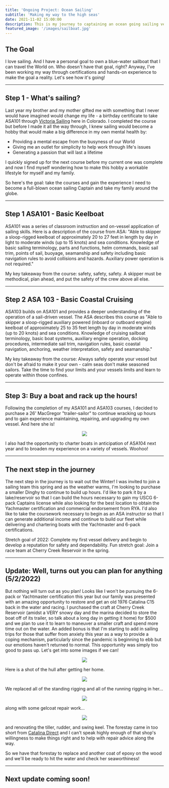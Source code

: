 ```yaml
---
title: 'Ongoing Project: Ocean Sailing'
subtitle: 'Making my way to the high seas'
date: 2021-11-02 15:00:00
description: This is my journey to captaining an ocean going sailing vessel.
featured_image: '/images/sailboat.jpg'
---
```


## The Goal

I love sailing.  And I have a personal goal to own a blue-water sailboat that I can travel the World on.  Who doesn't have that goal, right?  Anyway, I've been working my way through certifications and hands-on experience to make the goal a reality.  Let's see how it's going!

---

## Step 1 - What's sailing?

Last year my brother and my mother gifted me with something that I never would have imagined would change my life - a birthday certificate to take ASA101 through <a href="https://victoriasailingschool.com">Victoria Sailing</a> here in Colorado.  I completed the course but before I made it all the way through, I knew sailing would become a hobby that would make a big difference in my own mental health by:

* Providing a mental escape from the busyness of our World
* Giving me an outlet for simplicity to help work through life's issues
* Generating a passion that will last a lifetime

I quickly signed up for the next course before my current one was complete and now I find myself wondering how to make this hobby a workable lifestyle for myself and my family.

So here's the goal: take the courses and gain the experience I need to become a full-blown ocean sailing Captain and take my family around the globe.  

---

## Step 1 ASA101 - Basic Keelboat

ASA101 was a series of classroom instruction and on-vessel application of sailing skills.  Here is a description of the course from ASA: "Able to skipper a sloop-rigged keelboat of approximately 20 to 27 feet in length by day in light to moderate winds (up to 15 knots) and sea conditions. Knowledge of basic sailing terminology, parts and functions, helm commands, basic sail trim, points of sail, buoyage, seamanship and safety including basic navigation rules to avoid collisions and hazards. Auxiliary power operation is not required."

My key takeaway from the course: safety, safety, safety.  A skipper must be methodical, plan ahead, and put the safety of the crew above all else.

---

## Step 2 ASA 103 - Basic Coastal Cruising

ASA103 builds on ASA101 and provides a deeper understanding of the operation of a sail-driven vessel.  The ASA describes this course as "Able to skipper a sloop-rigged auxiliary powered (inboard or outboard engine) keelboat of approximately 25 to 35 feet length by day in moderate winds (up to 20 knots) and sea conditions. Knowledge of cruising sailboat terminology, basic boat systems, auxiliary engine operation, docking procedures, intermediate sail trim, navigation rules, basic coastal navigation, anchoring, weather interpretation, safety and seamanship."

My key takeaway from the course: Always safely operate your vessel but don't be afraid to make it your own - calm seas don't make seasoned sailors.  Take the time to find your limits and your vessels limits and learn to operate within those confines.

---
## Step 3: Buy a boat and rack up the hours!

Following the completion of my ASA101 and ASA103 courses, I decided to purchase a 26' MacGregor "trailer-sailor" to continue wracking up hours and to gain experience maintaining, repairing, and upgrading my own vessel.  And here she is!

<p align="center"><img src="/images/26d.jpg"></p>

I also had the opportunity to charter boats in anticipation of ASA104 next year and to broaden my experience on a variety of vessels.  Woohoo!

---

## The next step in the journey

The next step in the journey is to wait out the Winter!  I was invited to join a sailing team this spring and as the weather warms, I'm looking to purchase a smaller Dinghy to continue to build up hours. I'd like to park it by a lake/reservoir so that I can build the hours necessary to gain my USCG 6-pack Captains license while also looking for the best location to obtain the Yachmaster certification and commercial endorsement from RYA.  I'd also like to take the coursework necessary to begin as an ASA instructor so that I can generate additional income and continue to build our fleet while delivering and chartering boats with the Yachtmaster and 6-pack certifications.

Stretch goal of 2022: Complete my first vessel delivery and begin to develop a reputation for safety and dependability.  Fun stretch goal: Join a race team at Cherry Creek Reservoir in the spring.  

---

## Update: Well, turns out you can plan for anything (5/2/2022)

But nothing will turn out as you plan!  Looks like I won't be pursuing the 6-pack or Yachtmaster certification this year but our family was presented with an amazing opportunity to restore and get an old 1976 Catalina C15 back in the water and racing.  I purchased the craft at Cherry Creek Reservoir (amidst a VERY snowy day and the marina decided to store the boat off of its trailer, so talk about a long day in getting it home) for $500 and we plan to use it to learn to maneuver a smaller craft and spend more time out on the water.  An added bonus is that I'm starting to add in sailing trips for those that suffer from anxiety this year as a way to provide a coping mechanism, particularly since the pandemic is beginning to ebb but our emotions haven't returned to normal.  This opportunity was simply too good to pass up.  Let's get into some images if we can!

<p align="center"><img src="/images/c15.jpg"></p>

Here is a shot of the hull after getting her home.  

<p align="center"><img src="/images/standingRigging.jpg"></p>

We replaced all of the standing rigging and all of the running rigging in her...

<p align="center"><img src="/images/repair.jpg"></p>

along with some gelcoat repair work...

<p align="center"><img src="/images/epoxy.jpg"></p>

and renovating the tiller, rudder, and swing keel.  The forestay came in too short from <a href = "https://www.catalinadirect.com">Catalina Direct</a> and I can't speak highly enough of that shop's willingness to make things right and to help with repair advice along the way.  

So we have that forestay to replace and another coat of epoxy on the wood and we'll be ready to hit the water and check her seaworthiness!

---

## Next update coming soon!
